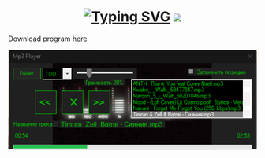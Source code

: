 <h1 align="center"><a href="https://git.io/typing-svg"><img src="https://readme-typing-svg.herokuapp.com?font=Fira+Code&pause=1000&random=false&width=435&lines=The+program+for+listening+music" alt="Typing SVG" /></a>
<img src="https://github.com/blackcater/blackcater/raw/main/images/Hi.gif" height="32"/></h1>
<p>Download program <a href="https://github.com/clyde-dot/Mp3Player/blob/main/PlayerMp3/bin/Release/PlayerMp3.exe" target="_blank">here</a></p>
<img src="/ScreenshotProgram.png"/>
